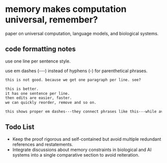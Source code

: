 # memory makes computation universal, remember?

paper on universal computation, language models, and biological systems.

## code formatting notes

use one line per sentence style.

use em dashes (---) instead of hyphens (-) for parenthetical phrases.

```tex
this is not good. because we get one paragraph per line. see?

this is better.
it has one sentence per line.
then edits are easier, faster.
we can quickly reorder, remove and so on.

this shows proper em dashes---they connect phrases like this---while avoiding simple hyphens.
```

## Todo List

- Keep the proof rigorous and self-contained but avoid multiple redundant references and restatements.
- Integrate discussions about memory constraints in biological and AI systems into a single comparative section to avoid reiteration.

